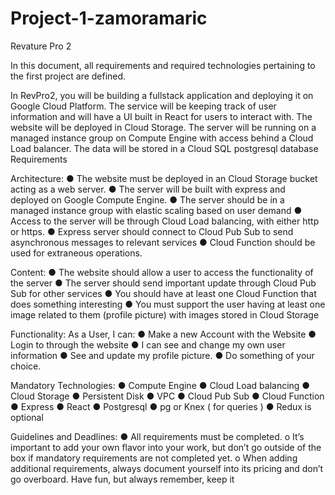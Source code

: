 # Project-1-zamoramaric


Revature Pro 2

In this document, all requirements and required technologies pertaining to the first project are defined.

In RevPro2, you will be building a fullstack application and deploying it on Google Cloud Platform. The service will be keeping track of user information and will have a UI built in React for users to interact with. The website will be deployed in Cloud Storage. The server will be running on a managed instance group on Compute Engine with access behind a Cloud Load balancer. The data will be stored in a Cloud SQL postgresql database
Requirements

Architecture:
●	The website must be deployed in an Cloud Storage bucket acting as a web server.
●	The server will be built with express and deployed on Google Compute Engine.
●	The server should be in a managed instance group with elastic scaling based on user demand
●	Access to the server will be through Cloud Load balancing, with either http or https.
●	Express server should connect to Cloud Pub Sub to send asynchronous messages to relevant services
●	Cloud Function should be used for extraneous operations.

Content:
●	The website should allow a user to access the functionality of the server
●	The server should send important update through Cloud Pub Sub for other services
●	You should have at least one Cloud Function that does something interesting
●	You must support the user having at least one image related to them (profile picture) with images stored in Cloud Storage

Functionality:
As a User, I can:
●	Make a new Account with the Website
●	Login to through the website
●	I can see and change my own user information
●	See and update my profile picture.
●	Do something of your choice.

Mandatory Technologies:
●	Compute Engine
●	Cloud Load balancing
●	Cloud Storage
●	Persistent Disk
●	VPC
●	Cloud Pub Sub
●	Cloud Function
●	Express
●	React
●	Postgresql
●	pg or Knex ( for queries )
●	Redux is optional


Guidelines and Deadlines:
●	All requirements must be completed.
o	It’s important to add your own flavor into your work, but don’t go outside of the box if mandatory requirements are not completed yet.
o	When adding additional requirements, always document yourself into its pricing and don’t go overboard.
Have fun, but always remember, keep it
